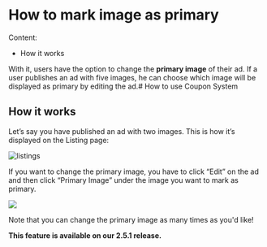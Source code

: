 # How to mark image as primary

Content:
-  How it works


With it, users have the option to change the **primary image** of their ad. If a user publishes an ad with five images, he can choose which image will be displayed as primary by editing the ad.# How to use Coupon System


## How it works

Let’s say you have published an ad with two images. This is how it’s displayed on the Listing page:

![listings](https://raw.githubusercontent.com/yclas/guides/master/images/listings11.jpg)

If you want to change the primary image, you have to click “Edit” on the ad and then click “Primary Image” under the image you want to mark as primary.

 ![](https://raw.githubusercontent.com/yclas/guides/master/images/listings22.jpg)


Note that you can change the primary image as many times as you'd like!

**This feature is available on our 2.5.1 release.**
